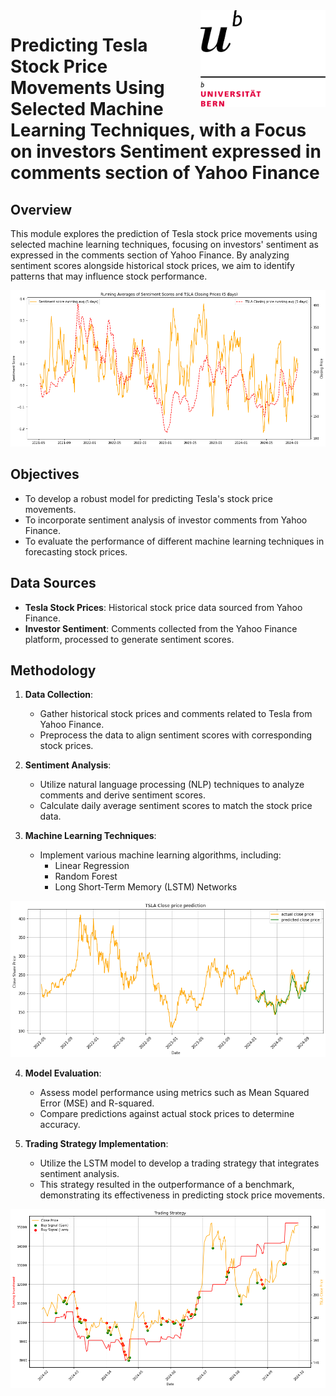 <img src="https://github.com/lukaszmacias01/CAS_UniBern_Applied_Data_Science/raw/master/UniBern/uni%20bern.png" alt="Uni Bern" width="200" style="float:right;"/>


# Predicting Tesla Stock Price Movements Using Selected Machine Learning Techniques, with a Focus on investors Sentiment expressed in comments section of Yahoo Finance

## Overview
This module explores the prediction of Tesla stock price movements using selected machine learning techniques, focusing on investors' sentiment as expressed in the comments section of Yahoo Finance. By analyzing sentiment scores alongside historical stock prices, we aim to identify patterns that may influence stock performance.

![Tesla Stock Price vs. Sentiment Score](https://github.com/lukaszmacias01/CAS_UniBern_Applied_Data_Science/raw/master/MODULE3/Visuals/line%20chart%20tsla%20x%20senti%20score%205%20days%20runnign%20avg.png)

## Objectives
- To develop a robust model for predicting Tesla's stock price movements.
- To incorporate sentiment analysis of investor comments from Yahoo Finance.
- To evaluate the performance of different machine learning techniques in forecasting stock prices.

## Data Sources
- **Tesla Stock Prices**: Historical stock price data sourced from Yahoo Finance.
- **Investor Sentiment**: Comments collected from the Yahoo Finance platform, processed to generate sentiment scores.

## Methodology
1. **Data Collection**:
   - Gather historical stock prices and comments related to Tesla from Yahoo Finance.
   - Preprocess the data to align sentiment scores with corresponding stock prices.

2. **Sentiment Analysis**:
   - Utilize natural language processing (NLP) techniques to analyze comments and derive sentiment scores.
   - Calculate daily average sentiment scores to match the stock price data.

3. **Machine Learning Techniques**:
   - Implement various machine learning algorithms, including:
     - Linear Regression
     - Random Forest
     - Long Short-Term Memory (LSTM) Networks
    
![LSTM Prediction - Full History](https://github.com/lukaszmacias01/CAS_UniBern_Applied_Data_Science/raw/master/MODULE3/Visuals/LSTM_prediction_full_history.png)

4. **Model Evaluation**:
   - Assess model performance using metrics such as Mean Squared Error (MSE) and R-squared.
   - Compare predictions against actual stock prices to determine accuracy.

5. **Trading Strategy Implementation**:
   - Utilize the LSTM model to develop a trading strategy that integrates sentiment analysis.
   - This strategy resulted in the outperformance of a benchmark, demonstrating its effectiveness in predicting stock price movements.

![Trading Strategy with Gain/Loss Dots](https://github.com/lukaszmacias01/CAS_UniBern_Applied_Data_Science/raw/master/MODULE3/Visuals/trading_strategy_with_dots_gain_loss.png)

